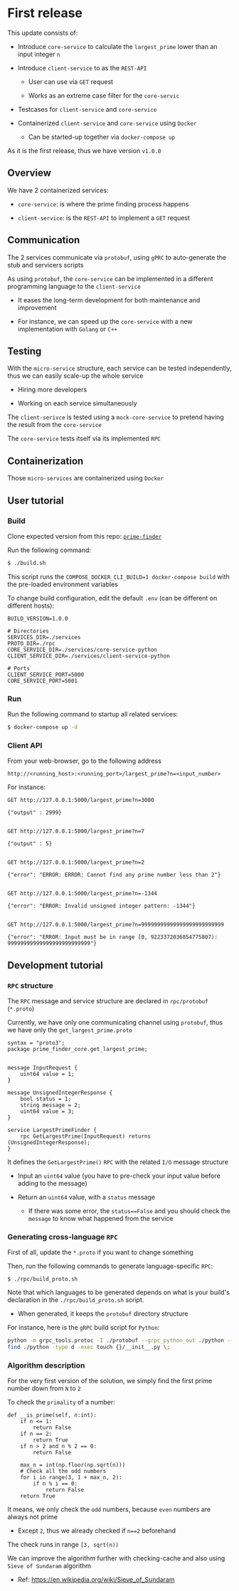# First release

This update consists of:

- Introduce `core-service` to calculate the `largest_prime` lower than an input integer `n`

- Introduce `client-service` to as the `REST-API`
  
  - User can use via `GET` request

  - Works as an extreme case filter for the `core-servic`

- Testcases for `client-service` and `core-service`

- Containerized `client-service` and `core-service` using `Docker`

  - Can be started-up together via `docker-compose up`

As it is the first release, thus we have version `v1.0.0`


## Overview

We have 2 containerized services:

- `core-service`: is where the prime finding process happens

- `client-service`: is the `REST-API` to implement a `GET` request

## Communication

The 2 services communicate via `protobuf`, using `gPRC` to auto-generate the stub and servicers scripts

As using `protobuf`, the `core-service` can be implemented in a different programming language to the `client-service`

- It eases the long-term development for both maintenance and improvement

- For instance, we can speed up the `core-service` with a new implementation with `Golang` or `C++`

## Testing

With the `micro-service` structure, each service can be tested independently, thus we can easily scale-up the whole service

- Hiring more developers

- Working on each service simultaneously

The `client-serivce` is tested using a `mock-core-service` to pretend having the result from the `core-service`

The `core-service` tests itself via its implemented `RPC`


## Containerization

Those `micro-services` are containerized using `Docker`


## User tutorial

### Build

Clone expected version from this repo: [`prime-finder`](https://github.com/dinosaurchi/prime-finder)

Run the following command:
```sh
$ ./build.sh
```

This script runs the `COMPOSE_DOCKER_CLI_BUILD=1 docker-compose build` with the pre-loaded environment variables

To change build configuration, edit the default `.env` (can be different on different hosts):
```
BUILD_VERSION=1.0.0

# Directories
SERVICES_DIR=./services
PROTO_DIR=./rpc
CORE_SERVICE_DIR=./services/core-service-python
CLIENT_SERVICE_DIR=./services/client-service-python

# Ports
CLIENT_SERVICE_PORT=5000
CORE_SERVICE_PORT=5001
```

### Run

Run the following command to startup all related services:
```sh
$ docker-compose up -d
```

### Client API

From your web-browser, go to the following address
```
http://<running_host>:<running_port>/largest_prime?n=<input_number>
```

For instance:
```
GET http://127.0.0.1:5000/largest_prime?n=3000

{"output" : 2999}


GET http://127.0.0.1:5000/largest_prime?n=7

{"output" : 5}


GET http://127.0.0.1:5000/largest_prime?n=2

{"error": "ERROR: ERROR: Cannot find any prime number less than 2"}


GET http://127.0.0.1:5000/largest_prime?n=-1344

{"error": "ERROR: Invalid unsigned integer pattern: -1344"}


GET http://127.0.0.1:5000/largest_prime?n=99999999999999999999999999

{"error": "ERROR: Input must be in range [0, 9223372036854775807): 99999999999999999999999999"}
```


## Development tutorial

### `RPC` structure

The `RPC` message and service structure are declared in `rpc/protobuf` (`*.proto`)

Currently, we have only one communicating channel using `protobuf`, thus we have only the `get_largest_prime.proto`

```
syntax = "proto3";
package prime_finder_core.get_largest_prime;


message InputRequest {
	uint64 value = 1;
}

message UnsignedIntegerResponse {
	bool status = 1;
	string message = 2;
	uint64 value = 3;	
}

service LargestPrimeFinder {
	rpc GetLargestPrime(InputRequest) returns (UnsignedIntegerResponse);
}
```

It defines the `GetLargestPrime()` `RPC` with the related `I/O` message structure

- Input an `uint64` value (you have to pre-check your input value before adding to the message)

- Return an `uint64` value, with a `status` message
  - If there was some error, the `status==False` and you should check the `message` to know what happened from the service

### Generating cross-language `RPC`

First of all, update the `*.proto` if you want to change something

Then, run the following commands to generate language-specific `RPC`:
```
$ ./rpc/build_proto.sh
```

Note that which languages to be generated depends on what is your build's declaration in the `./rpc/build_proto.sh` script.
- When generated, it keeps the `protobuf` directory structure

For instance, here is the `gRPC` build script for `Python`:
```sh
python -m grpc_tools.protoc -I ./protobuf --grpc_python_out ./python --python_out ./python ./protobuf/**/**/*.proto
find ./python -type d -exec touch {}/__init__.py \;
```

### Algorithm description

For the very first version of the solution, we simply find the first prime number down from `N` to `2`

To check the `primality` of a number:
```
def __is_prime(self, n:int):
	if n <= 1:
		return False
	if n == 2:
		return True
	if n > 2 and n % 2 == 0:
		return False

	max_n = int(np.floor(np.sqrt(n)))
	# Check all the odd numbers
	for i in range(3, 1 + max_n, 2):
		if n % i == 0:
			return False
	return True
```

It means, we only check the `odd` numbers, because `even` numbers are always not prime
- Except `2`, thus we already checked if `n==2` beforehand

The check runs in range `[3, sqrt(n))`

We can improve the algorithm further with checking-cache and also using `Sieve of Sundaram` algorithm

- Ref: https://en.wikipedia.org/wiki/Sieve_of_Sundaram
